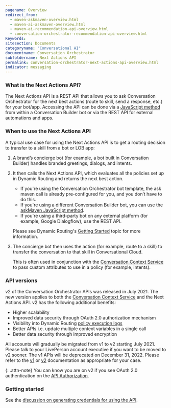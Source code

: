 ```yaml
---
pagename: Overview
redirect_from:
  - maven-askmaven-overview.html
  - maven-ai-askmaven-overview.html
  - maven-ai-recommendation-api-overview.html
  - conversation-orchestrator-recommendation-api-overview.html
Keywords:
sitesection: Documents
categoryname: "Conversational AI"
documentname: Conversation Orchestrator
subfoldername: Next Actions API
permalink: conversation-orchestrator-next-actions-api-overview.html
indicator: messaging
---
```


### What is the Next Actions API?

The Next Actions API is a REST API that allows you to ask Conversation Orchestrator for the next best actions (route to skill, send a response, etc.) for your bot/app. Accessing the API can be done via a [JavaScript method](conversation-builder-scripting-functions-askmaven.html) from within a Conversation Builder bot or via the REST API for external automations and apps.

### When to use the Next Actions API
A typical use case for using the Next Actions API is to get a routing decision to transfer to a skill from a bot or LOB app:

1. A brand’s concierge bot (for example, a bot built in Conversation Builder) handles branded greetings, dialogs, and intents.
2. It then calls the Next Actions API, which evaluates all the policies set up in Dynamic Routing and returns the next best action. 

    * If you're using the Conversation Orchestrator bot template, the ask maven call is already pre-configured for you, and you don’t have to do this.
    * If you're using a different Conversation Builder bot, you can use the [askMaven JavaScript method](conversation-builder-scripting-functions-askmaven.html). 
    * If you're using a third-party bot on any external platform (for example, Google Dialogflow), use the REST API.
  
    Please see Dynamic Routing's [Getting Started](conversation-orchestrator-dynamic-routing-getting-started.html) topic for more information.

3. The concierge bot then uses the action (for example, route to a skill) to transfer the conversation to that skill in Conversational Cloud.

    This is often used in conjunction with the [Conversation Context Service](conversation-orchestrator-conversation-context-service-overview.html) to pass custom attributes to use in a policy (for example, intents).

### API versions

v2 of the Conversation Orchestrator APIs was released in July 2021. The new version applies to both the [Conversation Context Service](conversation-orchestrator-conversation-context-service-overview.html) and the Next Actions API. v2 has the following additional benefits:

* Higher scalability
* Improved data security through OAuth 2.0 authorization mechanism
* Visibility into Dynamic Routing [policy execution logs](conversation-orchestrator-dynamic-routing-policy-logs-for-v2.html)
* Better APIs i.e. update multiple context variables in a single call
* Better data security through improved encryption

All accounts will gradually be migrated from v1 to v2 starting July 2021. Please talk to your LivePerson account executive if you want to be moved to v2 sooner. The v1 APIs will be deprecated on December 31, 2022. Please refer to the [v1](conversation-orchestrator-next-actions-api-methods-v1.html) or [v2](conversation-orchestrator-next-actions-api-methods-v2.html) documentation as appropriate for your case.

{: .attn-note}
You can know you are on v2 if you see OAuth 2.0 authentication on the [API Authorization](conversation-orchestrator-api-authorization.html).

### Getting started
See the [discussion on generating credentials for using the API](conversation-orchestrator-api-authorization.html).
